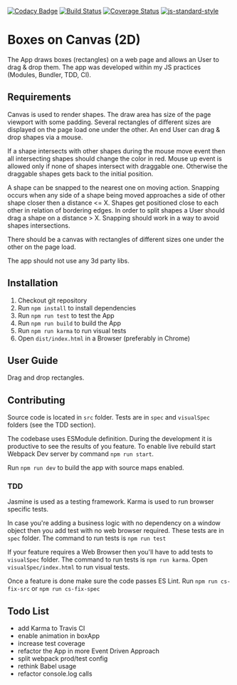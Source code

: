 [![Codacy Badge](https://api.codacy.com/project/badge/Grade/8fc79eef5c7f4d05a76af6d75ec6e5ef)](https://app.codacy.com/app/edorosh/boxes-on-canvas?utm_source=github.com&utm_medium=referral&utm_content=edorosh/boxes-on-canvas&utm_campaign=Badge_Grade_Dashboard)
[![Build Status](https://travis-ci.org/edorosh/boxes-on-canvas.svg?branch=master)](https://travis-ci.org/edorosh/boxes-on-canvas)
[![Coverage Status](https://coveralls.io/repos/github/edorosh/boxes-on-canvas/badge.svg?branch=master)](https://coveralls.io/github/edorosh/boxes-on-canvas?branch=master)
[![js-standard-style](https://img.shields.io/badge/code%20style-standard-brightgreen.svg?style=flat-square)](https://github.com/edorosh/boxes-on-canvas)

# Boxes on Canvas (2D)
The App draws boxes (rectangles) on a web page and allows an User to drag & drop them. The app was developed 
within my JS practices (Modules, Bundler, TDD, CI).

## Requirements
Canvas is used to render shapes. The draw area has size of the page viewport with some padding. Several 
rectangles of different sizes are displayed on the page load one under the other. An end User can drag & 
drop shapes via a mouse.  

If a shape intersects with other shapes during the mouse move event then all intersecting shapes should 
change the color in red. Mouse up event is allowed only if none of shapes intersect with draggable one. 
Otherwise the draggable shapes gets back to the initial position.  

A shape can be snapped to the nearest one on moving action. Snapping occurs when any side of a shape being 
moved approaches a side of other shape closer then a distance <= X. Shapes get positioned close 
to each other in relation of bordering edges. In order to split shapes a User should drag a shape on a 
distance > X. Snapping should work in a way to avoid shapes intersections.

There should be a canvas with rectangles of different sizes one under the other on the page load. 

The app should not use any 3d party libs.

## Installation
1. Checkout git repository
1. Run `npm install` to install dependencies
1. Run `npm run test` to test the App
1. Run `npm run build` to build the App
1. Run `npm run karma` to run visual tests
1. Open `dist/index.html` in a Browser (preferably in Chrome)

## User Guide

Drag and drop rectangles.

## Contributing

Source code is located in `src` folder. Tests are in `spec` and `visualSpec` folders (see the TDD section). 

The codebase uses ESModule definition. During the development it is productive to see the results of you 
feature. To enable live rebuild start Webpack Dev server by command `npm run start`.  

Run `npm run dev` to build the app with source maps enabled.

### TDD
Jasmine is used as a testing framework. Karma is used to run browser specific tests.

In case you're adding a business logic with no dependency on a window object then you add test with 
no web browser required. These tests are in `spec` folder. The command to run tests is
 `npm run test`  

If your feature requires a Web Browser then you'll have to add tests to `visualSpec` folder. The command to run 
tests is `npm run karma`. Open `visualSpec/index.html` to run visual tests.  

Once a feature is done make sure the code passes ES Lint. Run `npm run cs-fix-src` or `npm run cs-fix-spec`

## Todo List
* add Karma to Travis CI
* enable animation in boxApp
* increase test coverage
* refactor the App in more Event Driven Approach
* split webpack prod/test config
* rethink Babel usage
* refactor console.log calls
